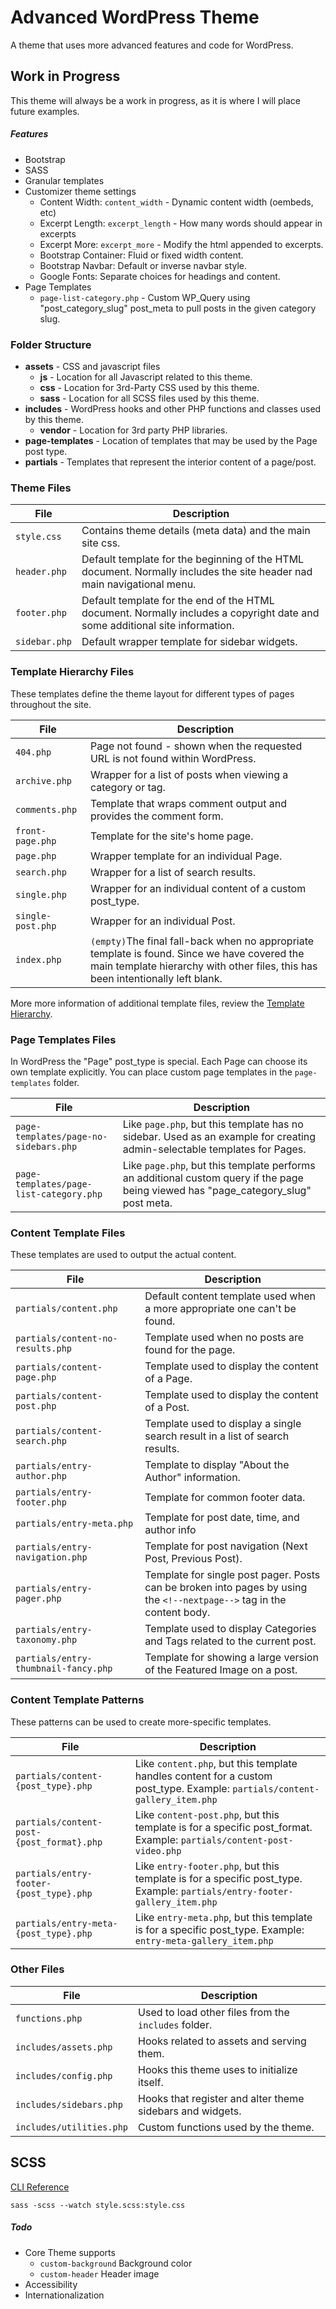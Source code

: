 # Advanced WordPress Theme

A theme that uses more advanced features and code for WordPress.

## Work in Progress

This theme will always be a work in progress, as it is where I will place future examples.

##### Features

* Bootstrap
* SASS
* Granular templates
* Customizer theme settings
    * Content Width: `content_width` - Dynamic content width (oembeds, etc) 
    * Excerpt Length: `excerpt_length` - How many words should appear in excerpts
    * Excerpt More: `excerpt_more` - Modify the html appended to excerpts.
    * Bootstrap Container: Fluid or fixed width content.
    * Bootstrap Navbar: Default or inverse navbar style.
    * Google Fonts: Separate choices for headings and content.
* Page Templates
    * `page-list-category.php` - Custom WP_Query using "post_category_slug" post_meta to pull posts in the given category slug.
    

### Folder Structure 

* **assets** - CSS and javascript files
    * **js** - Location for all Javascript related to this theme.
    * **css** - Location for 3rd-Party CSS used by this theme.
    * **sass** - Location for all SCSS files used by this theme.
* **includes** - WordPress hooks and other PHP functions and classes used by this theme.
    * **vendor** - Location for 3rd party PHP libraries.
* **page-templates** - Location of templates that may be used by the Page post type.
* **partials** - Templates that represent the interior content of a page/post.

### Theme Files

File | Description
---|---
`style.css` | Contains theme details (meta data) and the main site css.
`header.php` | Default template for the beginning of the HTML document. Normally includes the site header nad main navigational menu.
`footer.php` | Default template for the end of the HTML document. Normally includes a copyright date and some additional site information. 
`sidebar.php` | Default wrapper template for sidebar widgets. 

### Template Hierarchy Files

These templates define the theme layout for different types of pages throughout the site. 

File | Description
---|---
`404.php` | Page not found - shown when the requested URL is not found within WordPress.
`archive.php` | Wrapper for a list of posts when viewing a category or tag.
`comments.php` | Template that wraps comment output and provides the comment form. 
`front-page.php` | Template for the site's home page. 
`page.php` | Wrapper template for an individual Page. 
`search.php` | Wrapper for a list of search results.
`single.php` | Wrapper for an individual content of a custom post_type.   
`single-post.php` | Wrapper for an individual Post.   
`index.php` | `(empty)`The final fall-back when no appropriate template is found. Since we have covered the main template hierarchy with other files, this has been intentionally left blank. 

More more information of additional template files, review the [Template Hierarchy](https://developer.wordpress.org/themes/basics/template-hierarchy/).

### Page Templates Files

In WordPress the "Page" post_type is special. Each Page can choose its own template explicitly. You can place custom page templates in the `page-templates` folder.

File | Description
---|---
`page-templates/page-no-sidebars.php` | Like `page.php`, but this template has no sidebar. Used as an example for creating admin-selectable templates for Pages.
`page-templates/page-list-category.php` | Like `page.php`, but this template performs an additional custom query if the page being viewed has "page_category_slug" post meta.


### Content Template Files

These templates are used to output the actual content.

File | Description
---|---
`partials/content.php` | Default content template used when a more appropriate one can't be found.
`partials/content-no-results.php` | Template used when no posts are found for the page.
`partials/content-page.php` | Template used to display the content of a Page. 
`partials/content-post.php` | Template used to display the content of a Post.
`partials/content-search.php` | Template used to display a single search result in a list of search results.
`partials/entry-author.php` | Template to display "About the Author" information.
`partials/entry-footer.php` | Template for common footer data.
`partials/entry-meta.php` | Template for post date, time, and author info
`partials/entry-navigation.php` | Template for post navigation (Next Post, Previous Post).
`partials/entry-pager.php` | Template for single post pager. Posts can be broken into pages by using the `<!--nextpage-->` tag in the content body.
`partials/entry-taxonomy.php` | Template used to display Categories and Tags related to the current post. 
`partials/entry-thumbnail-fancy.php` | Template for showing a large version of the Featured Image on a post.


### Content Template Patterns

These patterns can be used to create more-specific templates.

File | Description
---|---
`partials/content-{post_type}.php` | Like `content.php`, but this template handles content for a custom post_type. Example: `partials/content-gallery_item.php`
`partials/content-post-{post_format}.php` | Like `content-post.php`, but this template is for a specific post_format. Example: `partials/content-post-video.php`
`partials/entry-footer-{post_type}.php` | Like `entry-footer.php`, but this template is for a specific post_type. Example: `partials/entry-footer-gallery_item.php`
`partials/entry-meta-{post_type}.php` | Like `entry-meta.php`, but this template is for a specific post_type. Example: `entry-meta-gallery_item.php`


### Other Files

File | Description
---|---
`functions.php` | Used to load other files from the `includes` folder.
`includes/assets.php` | Hooks related to assets and serving them.
`includes/config.php` | Hooks this theme uses to initialize itself.
`includes/sidebars.php` | Hooks that register and alter theme sidebars and widgets.
`includes/utilities.php` | Custom functions used by the theme.


## SCSS

[CLI Reference](http://sass-lang.com/documentation/file.SASS_REFERENCE.html)

```
sass -scss --watch style.scss:style.css
```

##### Todo

* Core Theme supports
    * `custom-background` Background color
    * `custom-header` Header image
* Accessibility
* Internationalization